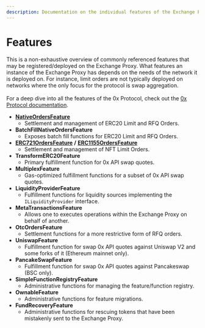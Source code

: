 ```yaml
---
description: Documentation on the individual features of the Exchange Proxy
---
```


# Features

This is a non-exhaustive overview of commonly referenced features that may be registered/deployed on the Exchange Proxy. What features an instance of the Exchange Proxy has depends on the needs of the network it is deployed on. For instance, limit orders are not typically deployed on networks where the only focus for the protocol is swap aggregation.\
\
For a deep dive into all the features of the 0x Protocol, check out the [0x Protocol documentation](https://protocol.0x.org/en/latest/).&#x20;

* [**NativeOrdersFeature**](nativeorders.md)
  * Settlement and management of ERC20 Limit and RFQ Orders.
* **BatchFillNativeOrdersFeature**
  * Exposes batch fill functions for ERC20 Limit and RFQ Orders.
* [**ERC721OrdersFeature**](erc721orders.md) **/** [**ERC1155OrdersFeature**](erc1155orders.md)
  * Settlement and management of NFT Limit Orders.
* **TransformERC20Feature**
  * Primary fulfillment function for 0x API swap quotes.
* **MultiplexFeature**
  * Gas-optimized fulfillment functions for a subset of 0x API swap quotes.
* **LiquidityProviderFeature**
  * Fulfillment functions for liquidity sources implementing the `ILiquidityProvider` interface.
* **MetaTransactionsFeature**
  * Allows one to executes operations within the Exchange Proxy on behalf of another.
* **OtcOrdersFeature**
  * &#x20;Settlement functions for a more restrictive form of RFQ orders.
* **UniswapFeature**
  * Fulfillment function for swap 0x API quotes against Uniswap V2 and some forks of it (Ethereum mainnet only).
* **PancakeSwapFeature**
  * Fulfillment function for swap 0x API quotes against Pancakeswap (BSC only).&#x20;
* **SimpleFunctionRegistryFeature**
  * Administrative functions for managing the feature/function registry.
* **OwnableFeature**
  * Administrative functions for feature migrations.
* **FundRecoveryFeature**
  * Administrative functions for rescuing tokens that have been mistakenly sent to the Exchange Proxy.
